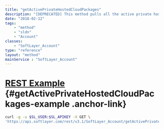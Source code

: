 ```yaml
---
title: "getActivePrivateHostedCloudPackages"
description: "[DEPRECATED] This method pulls all the active private hosted cloud packages. This will give you a basic description of the packages that are currently active and from which you can order private hosted cloud configurations. "
date: "2018-02-12"
tags:
    - "method"
    - "sldn"
    - "Account"
classes:
    - "SoftLayer_Account"
type: "reference"
layout: "method"
mainService : "SoftLayer_Account"
---
```


# [REST Example](#getActivePrivateHostedCloudPackages-example) <a href="/article/rest/"><i class="fas fa-question"></i></a> {#getActivePrivateHostedCloudPackages-example .anchor-link} 
```bash
curl -g -u $SL_USER:$SL_APIKEY -X GET \
'https://api.softlayer.com/rest/v3.1/SoftLayer_Account/getActivePrivateHostedCloudPackages'
```
